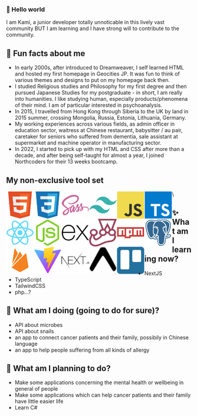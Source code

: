 ### 👋 Hello world
I am Kami, a junior developer totally unnoticable in this lively vast community BUT I am learning and I have strong will to contribute to the community.

## 💬 Fun facts about me
- In early 2000s, after introduced to Dreamweaver, I self learned HTML and hosted my first homepage in Geocities JP. It was fun to think of various themes and designs to put on my homepage back then.
- I studied Religious studies and Philosophy for my first degree and then pursued Japanese Studies for my postgraduate - in short, I am really into humanities. I like studying human, especially products/phenomena of their mind. I am of particular interested in psychoanalysis.
- In 2015, I travelled from Hong Kong through Siberia to the UK by land in 2015 summer, crossing Mongolia, Russia, Estonia, Lithuania, Germany.
- My working experiences across various fields, as admin officer in education sector, waitress at Chinese restaurant, babysitter / au pair, caretaker for seniors who suffered from dementia, sale assistant at supermarket and machine operator in manufacturing sector.
- In 2022, I started to pick up with my HTML and CSS after more than a decade, and after being self-taught for almost a year, I joined Northcoders for their 13 weeks bootcamp.

## My non-exclusive tool set

<img width="75" align="left" alt="html" src="./devicons/html5-original.svg">
<img width="75" align="left" alt="css" src="./devicons/css3-original.svg">
<img width="75" align="left" alt="sass" src="./devicons/sass-original.svg">
<img width="75" align="left" alt="tailwindCSS" src="./devicons/tailwindcss-plain.svg">
<img width="75" align="left" alt="javascript" src="./devicons/javascript-original.svg">
<img width="75" align="left" alt="typescript" src="./devicons/typescript-original.svg">
<img width="75" align="left" alt="react" src="./devicons/react-original.svg">
<img width="75" align="left" alt="nodeJS" src="./devicons/nodejs-original.svg">
<img width="75" align="left" alt="express" src="./devicons/express-original.svg">
<img width="75" align="left" alt="jest" src="./devicons/jest-plain.svg">
<img width="75" align="left" alt="npm" src="./devicons/npm-original-wordmark.svg">
<img width="75" align="left" alt="psql" src="./devicons/postgresql-plain.svg">
<img width="75" align="left" alt="firebase" src="./devicons/firebase-plain.svg">
<img width="75" align="left" alt="vite" src="./devicons/vite-original.svg">
<img width="75" align="left" alt="next" src="./devicons/nextjs-original-wordmark.svg">
<img width="75" align="left" alt="expo" src="./devicons/expo-original.svg">
<img width="75" align="left" alt="trello" src="./devicons/trello-plain.svg">
\

## ✨ What am I learning now?
- NextJS
- TypeScript
- TailwindCSS
- php...?

## 👯 What am I doing (going to do for sure)?
- API about microbes
- API about snails
- an app to connect cancer patients and their family, possibily in Chinese language
- an app to help people suffering from all kinds of allergy

## 🌱 What am I planning to do?
- Make some applications concerning the mental health or wellbeing in general of people
- Make some applications which can help cancer patients and their family have little easier life
- Learn C#

<!--
**kamiviolet/kamiviolet** is a ✨ _special_ ✨ repository because its `README.md` (this file) appears on your GitHub profile.

Here are some ideas to get you started:

- 🔭 I’m currently working on ...
- 🌱 I’m currently learning ...
- 👯 I’m looking to collaborate on ...
- 🤔 I’m looking for help with ...
- 💬 Ask me about ...
- 📫 How to reach me: ...
- 😄 Pronouns: ...
- ⚡ Fun fact: ...
-->
